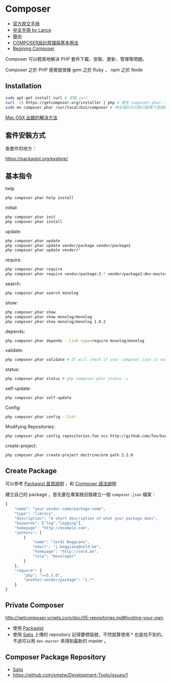 Composer
========

* [官方原文手冊](https://getcomposer.org/doc/)
* [中文手冊 by Lance](http://getcomposer.ycnets.com/doc/)
* [簡中](http://docs.phpcomposer.com/)
* [COMPOSER設計原理與基本用法](http://blog.turn.tw/?p=1039)
* [Begining Composer](https://speakerdeck.com/jaceju/begining-composer)

Composer 可以輕易地解決 PHP 套件下載、安裝、更新、管理等問題。

Composer 之於 PHP 感覺就很像 gem 之於 Ruby ， npm 之於 Node

Installation
------------

```bash
sudo apt-get install curl # 安裝 curl
curl -sS https://getcomposer.org/installer | php # 產生 composer.phar，然後可以直接執行操作
sudo mv composer.phar /usr/local/bin/composer # 用全域的方式執行就再下這個指令
```

[Mac OSX 出錯的解決方法](https://github.com/composer/composer/issues/2839)

套件安裝方式
------------

查套件的地方：

https://packagist.org/explore/

基本指令
--------

help

```bash
php composer.phar help install
```

initial:

```bash
php composer.phar init
php composer.phar install
```

update:

```bash
php composer.phar update
php composer.phar update vendor/package vendor/package2
php composer.phar update vendor/*
```

require:

```bash
php composer.phar require
php composer.phar require vendor/package:2.* vendor/package2:dev-master
```

search:

```bash
php composer.phar search monolog
```

show:

```bash
php composer.phar show
php composer.phar show monolog/monolog
php composer.phar show monolog/monolog 1.0.2
```

depends:

```bash
php composer.phar depends --link-type=require monolog/monolog
```

validate:

```bash
php composer.phar validate # It will check if your composer.json is valid
```

status:

```bash
php composer.phar status # php composer.phar status -v
```

self-update:

```bash
php composer.phar self-update
```

Config:

```bash
php composer.phar config --list
```

Modifying Repositories:

```bash
php composer.phar config repositories.foo vcs http://github.com/foo/bar
```

create-project:

```bash
php composer.phar create-project doctrine/orm path 2.2.0
```

Create Package
--------------

可以參考 [Packagist 首頁說明](https://packagist.org/) ，和 [Composer 語法說明](https://getcomposer.org/doc/04-schema.md)

建立自己的 package ，首先要在專案根目錄建立一個 `composer.json` 檔案：

```javascript
{
    "name": "your-vendor-name/package-name",
    "type": "library",
    "description": "A short description of what your package does",
    "keywords": ["log","logging"],
    "homepage": "http://example.com",
    "authors": [
        {
            "name": "Jordi Boggiano",
            "email": "j.boggiano@seld.be",
            "homepage": "http://seld.be",
            "role": "Developer"
        }
    ],
    "require": {
        "php": ">=5.3.0",
        "another-vendor/package": "1.*"
    }
}
```

Private Composer
----------------

http://getcomposer.ycnets.com/doc/05-repositories.md#hosting-your-own

* 使用 [Packagist](https://github.com/composer/packagist)
* 使用 [Satis](https://github.com/composer/satis) 上傳的 repository 記得要標版號，不然就算使用 * 也是找不到的。不過可以用 `dev-master` 來得到最新的 master 。

Composer Package Repository
---------------------------

* [Satis](http://getcomposer.ycnets.com/doc/articles/handling-private-packages-with-satis.md)
* https://github.com/smstw/Development-Tools/issues/1
